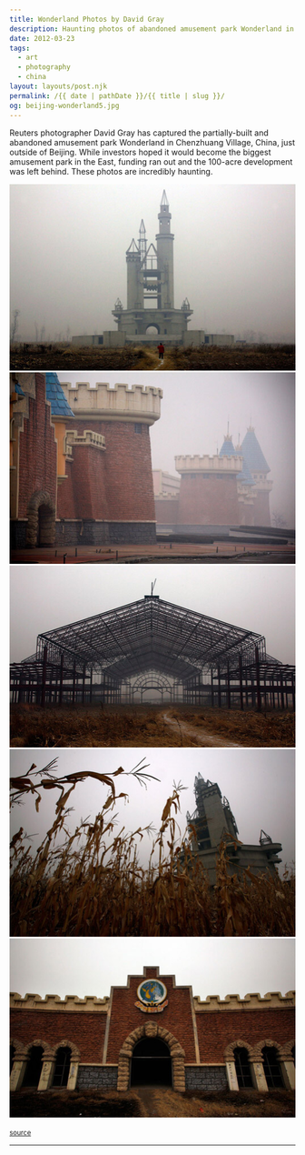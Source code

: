 ```yaml
---
title: Wonderland Photos by David Gray
description: Haunting photos of abandoned amusement park Wonderland in China.
date: 2012-03-23
tags: 
  - art
  - photography
  - china
layout: layouts/post.njk
permalink: /{{ date | pathDate }}/{{ title | slug }}/
og: beijing-wonderland5.jpg
---
```


Reuters photographer David Gray has captured the partially-built and abandoned amusement park Wonderland in Chenzhuang Village, China, just outside of Beijing. While investors hoped it would become the biggest amusement park in the East, funding ran out and the 100-acre development was left behind. These photos are incredibly haunting.

![](/img/beijing-wonderland1.jpg)![](/img/beijing-wonderland2.jpg)![](/img/beijing-wonderland3.jpg)![](/img/beijing-wonderland4.jpg)![](/img/beijing-wonderland5.jpg)

<small class="footnotes"><a href="http://www.theatlantic.com/infocus/2011/12/chinas-abandoned-wonderland/100207/">source</a></small>

---
